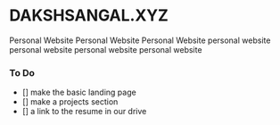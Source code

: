 # DAKSHSANGAL.XYZ 


Personal Website
Personal Website
Personal Website
personal website
personal website
personal website
personal website

### To Do 

- [] make the basic landing page 
- [] make a projects section
- [] a link to the resume in our drive








